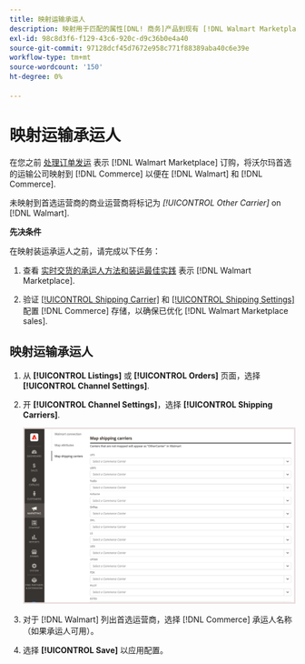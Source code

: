 ```yaml
---
title: 映射运输承运人
description: 映射用于匹配的属性[DNL! 商务]产品到现有 [!DNL Walmart Marketplace] 列表和同步数据 [!DNL Channel Manager] 和 [!DNL Walmart].
exl-id: 98c8d3f6-f129-43c6-920c-d9c36b0e4a40
source-git-commit: 97128dcf45d7672e958c771f88389aba40c6e39e
workflow-type: tm+mt
source-wordcount: '150'
ht-degree: 0%

---
```



# 映射运输承运人

在您之前 [处理订单发运](process-orders.md#ship-an-order) 表示 [!DNL Walmart Marketplace] 订购，将沃尔玛首选的运输公司映射到 [!DNL Commerce] 以便在 [!DNL Walmart] 和 [!DNL Commerce].

未映射到首选运营商的商业运营商将标记为 *[!UICONTROL Other Carrier]* on [!DNL Walmart].

**先决条件**

在映射装运承运人之前，请完成以下任务：

1. 查看 [实时交货的承运人方法和装运最佳实践](https://sellerhelp.walmart.com/s/guide?article=000009473) 表示 [!DNL Walmart Marketplace].

1. 验证 [[!UICONTROL Shipping Carrier]](https://docs.magento.com/user-guide/shipping/carriers.html) 和 [[!UICONTROL Shipping Settings]](https://docs.magento.com/user-guide/configuration/sales/shipping-settings.html) 配置 [!DNL Commerce] 存储，以确保已优化 [!DNL Walmart Marketplace sales].

## 映射运输承运人

1. 从 **[!UICONTROL Listings]** 或 **[!UICONTROL Orders]** 页面，选择 **[!UICONTROL Channel Settings]**.

1. 开 **[!UICONTROL Channel Settings]**，选择 **[!UICONTROL Shipping Carriers]**.

   ![映射运输承运人](assets/map-shipping-carriers.png)

1. 对于 [!DNL Walmart] 列出首选运营商，选择 [!DNL Commerce] 承运人名称（如果承运人可用）。

1. 选择 **[!UICONTROL Save]** 以应用配置。
